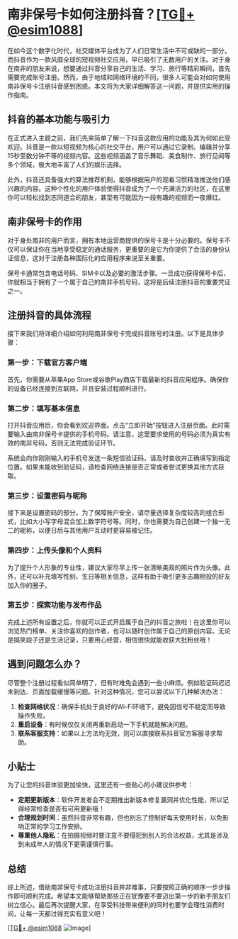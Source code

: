 # 南非保号卡如何注册抖音？[[TG💪+ @esim1088](https://t.me/s/esim1088)]

在如今这个数字化时代，社交媒体平台成为了人们日常生活中不可或缺的一部分。而抖音作为一款风靡全球的短视频社交应用，早已吸引了无数用户的关注。对于身在南非的朋友来说，想要通过抖音分享自己的生活、学习、旅行等精彩瞬间，首先需要完成账号注册。然而，由于地域和网络环境的不同，很多人可能会对如何使用南非保号卡注册抖音感到困惑。本文将为大家详细解答这一问题，并提供实用的操作指南。

## 抖音的基本功能与吸引力

在正式进入主题之前，我们先来简单了解一下抖音这款应用的功能及其为何如此受欢迎。抖音是一款以短视频为核心的社交平台，用户可以通过它录制、编辑并分享15秒至数分钟不等的视频内容。这些视频涵盖了音乐舞蹈、美食制作、旅行见闻等多个领域，极大地丰富了人们的娱乐选择。

此外，抖音还具备强大的算法推荐机制，能够根据用户的观看习惯精准推送他们感兴趣的内容。这种个性化的用户体验使得抖音成为了一个充满活力的社区，在这里你可以轻松找到志同道合的朋友，甚至有可能因为一段有趣的视频而一夜爆红。

## 南非保号卡的作用

对于身处南非的用户而言，拥有本地运营商提供的保号卡是十分必要的。保号卡不仅可以保证你在当地享受稳定的通话服务，更重要的是它为你提供了合法的身份认证信息，这对于注册各种国际化的应用程序来说至关重要。

保号卡通常包含电话号码、SIM卡以及必要的激活步骤。一旦成功获得保号卡后，你就相当于拥有了一个属于自己的南非手机号码，这将是后续注册抖音的重要凭证之一。

## 注册抖音的具体流程

接下来我们将详细介绍如何利用南非保号卡完成抖音账号的注册。以下是具体步骤：

### 第一步：下载官方客户端

首先，你需要从苹果App Store或谷歌Play商店下载最新的抖音应用程序。确保你的设备已经连接到互联网，并且安装过程顺利进行。

### 第二步：填写基本信息

打开抖音应用后，你会看到欢迎界面。点击“立即开始”按钮进入注册页面。此时需要输入由南非保号卡提供的手机号码。请注意，这里要求使用的号码必须为真实有效的南非号码，否则无法完成验证环节。

系统会向你刚刚输入的手机号发送一条短信验证码，请及时查收并正确填写到指定位置。如果未能收到验证码，请检查网络连接是否正常或者尝试更换其他方式获取。

### 第三步：设置密码与昵称

接下来是设置密码的部分。为了保障账户安全，请尽量选择复杂度较高的组合形式，比如大小写字母混合加上数字符号等。同时，你也需要为自己创建一个独一无二的昵称，以便日后与其他用户互动时更容易被记住。

### 第四步：上传头像和个人资料

为了提升个人形象的专业性，建议大家尽早上传一张清晰美观的照片作为头像。此外，还可以补充填写性别、生日等相关信息，这样有助于吸引更多志趣相投的好友加入你的圈子。

### 第五步：探索功能与发布作品

完成上述所有设置之后，你就可以正式开启属于自己的抖音之旅啦！在这里你可以浏览热门榜单、关注你喜欢的创作者，也可以随时创作属于自己的原创内容。无论是搞笑段子还是生活记录，只要用心经营，相信很快就能收获大批粉丝哦！

## 遇到问题怎么办？

尽管整个注册过程看似简单明了，但有时难免会遇到一些小麻烦。例如验证码迟迟未到达、页面加载缓慢等问题。针对这种情况，您可以尝试以下几种解决办法：

1. **检查网络状况**：确保手机处于良好的Wi-Fi环境下，避免因信号不稳定而导致操作失败。
2. **重启设备**：有时候仅仅关闭再重新启动一下手机就能解决问题。
3. **联系客服支持**：如果以上方法均无效，则可以直接联系抖音官方客服寻求帮助。

## 小贴士

为了让您的抖音体验更加愉快，这里还有一些贴心的小建议供参考：

- **定期更新版本**：软件开发者会不定期推出新版本修复漏洞并优化性能，所以记得经常检查是否有可用更新哦！
- **合理规划时间**：虽然抖音非常有趣，但也别忘了控制好每天使用时长，以免影响正常的学习工作安排。
- **尊重他人隐私**：在拍摄视频时要注意不要侵犯到别人的合法权益，尤其是涉及到未成年人的情况下更需谨慎行事。

## 总结

综上所述，借助南非保号卡成功注册抖音并非难事，只要按照正确的顺序一步步操作即可顺利完成。希望本文能够帮助那些正在犹豫要不要迈出第一步的新手朋友们树立信心。最后再次提醒大家，在享受科技带来便利的同时也要学会理性消费时间，让每一天都过得充实有意义吧！

[[TG💪+ @esim1088](https://t.me/s/esim1088) ![Image](https://i.postimg.cc/4NQfJmqS/Snipaste-2025-05-13-00-14-12.png)]